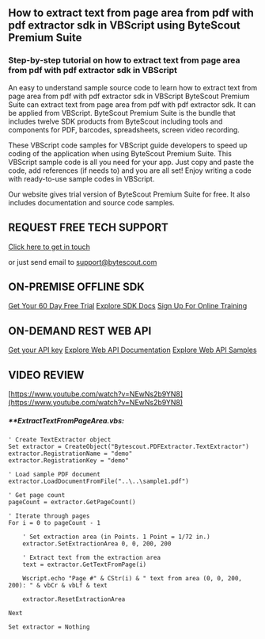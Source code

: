 ## How to extract text from page area from pdf with pdf extractor sdk in VBScript using ByteScout Premium Suite

### Step-by-step tutorial on how to extract text from page area from pdf with pdf extractor sdk in VBScript

An easy to understand sample source code to learn how to extract text from page area from pdf with pdf extractor sdk in VBScript ByteScout Premium Suite can extract text from page area from pdf with pdf extractor sdk. It can be applied from VBScript. ByteScout Premium Suite is the bundle that includes twelve SDK products from ByteScout including tools and components for PDF, barcodes, spreadsheets, screen video recording.

 These VBScript code samples for VBScript guide developers to speed up coding of the application when using ByteScout Premium Suite. This VBScript sample code is all you need for your app. Just copy and paste the code, add references (if needs to) and you are all set! Enjoy writing a code with ready-to-use sample codes in VBScript.

Our website gives trial version of ByteScout Premium Suite for free. It also includes documentation and source code samples.

## REQUEST FREE TECH SUPPORT

[Click here to get in touch](https://bytescout.zendesk.com/hc/en-us/requests/new?subject=ByteScout%20Premium%20Suite%20Question)

or just send email to [support@bytescout.com](mailto:support@bytescout.com?subject=ByteScout%20Premium%20Suite%20Question) 

## ON-PREMISE OFFLINE SDK 

[Get Your 60 Day Free Trial](https://bytescout.com/download/web-installer?utm_source=github-readme)
[Explore SDK Docs](https://bytescout.com/documentation/index.html?utm_source=github-readme)
[Sign Up For Online Training](https://academy.bytescout.com/)


## ON-DEMAND REST WEB API

[Get your API key](https://pdf.co/documentation/api?utm_source=github-readme)
[Explore Web API Documentation](https://pdf.co/documentation/api?utm_source=github-readme)
[Explore Web API Samples](https://github.com/bytescout/ByteScout-SDK-SourceCode/tree/master/PDF.co%20Web%20API)

## VIDEO REVIEW

[https://www.youtube.com/watch?v=NEwNs2b9YN8](https://www.youtube.com/watch?v=NEwNs2b9YN8)




<!-- code block begin -->

##### ****ExtractTextFromPageArea.vbs:**
    
```
' Create TextExtractor object
Set extractor = CreateObject("Bytescout.PDFExtractor.TextExtractor")
extractor.RegistrationName = "demo"
extractor.RegistrationKey = "demo"

' Load sample PDF document
extractor.LoadDocumentFromFile("..\..\sample1.pdf")

' Get page count
pageCount = extractor.GetPageCount()

' Iterate through pages
For i = 0 to pageCount - 1

	' Set extraction area (in Points. 1 Point = 1/72 in.)
	extractor.SetExtractionArea 0, 0, 200, 200
	
	' Extract text from the extraction area
	text = extractor.GetTextFromPage(i)

	Wscript.echo "Page #" & CStr(i) & " text from area (0, 0, 200, 200): " & vbCr & vbLf & text

	extractor.ResetExtractionArea
	
Next

Set extractor = Nothing


```

<!-- code block end -->